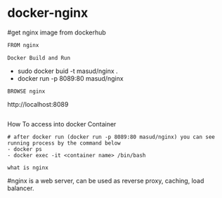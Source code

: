 # docker-nginx
#get nginx image from dockerhub

```bash
FROM nginx
```

```
Docker Build and Run
```
- sudo docker buid -t masud/nginx .
- docker run -p 8089:80 masud/nginx

```
BROWSE nginx
```
http://localhost:8089

```
```
How To access into docker Container
```
# after docker run (docker run -p 8089:80 masud/nginx) you can see running process by the command below
- docker ps
- docker exec -it <container name> /bin/bash

what is nginx
```

#nginx is a web server, can be used as reverse proxy, caching, load balancer.

